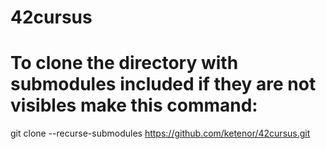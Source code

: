 # 42cursus
# To clone the directory with submodules included if they are not visibles make this command:
git clone --recurse-submodules https://github.com/ketenor/42cursus.git
